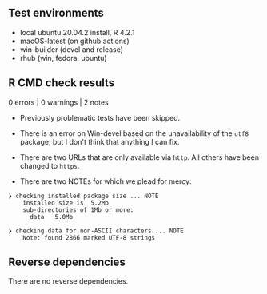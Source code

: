 ## Test environments

* local ubuntu 20.04.2 install, R 4.2.1
* macOS-latest (on github actions)
* win-builder (devel and release)
* rhub (win, fedora, ubuntu)

## R CMD check results

0 errors | 0 warnings | 2 notes

* Previously problematic tests have been skipped. 

* There is an error on Win-devel based on the unavailability of the `utf8` package, 
  but I don't think that anything I can fix. 

* There are two URLs that are only available via `http`. All others
  have been changed to `https`.

* There are two NOTEs for which we plead for mercy:

```
❯ checking installed package size ... NOTE
    installed size is  5.2Mb
    sub-directories of 1Mb or more:
      data   5.0Mb
```
```
❯ checking data for non-ASCII characters ... NOTE
    Note: found 2866 marked UTF-8 strings
```
## Reverse dependencies

There are no reverse dependencies.
